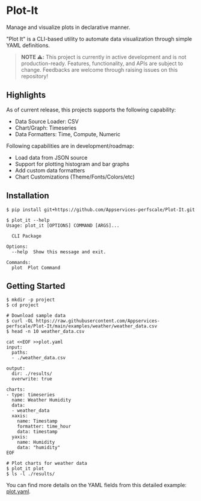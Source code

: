 # Plot-It

Manage and visualize plots in declarative manner.

"Plot It" is a CLI-based utility to automate data visualization through simple YAML definitions.

> **NOTE ⚠️:** This project is currently in active development and is not production-ready. Features, functionality, and APIs are subject to change. Feedbacks are welcome through raising issues on this repository!

## Highlights

As of current release, this projects supports the following capability:
- Data Source Loader: CSV
- Chart/Graph: Timeseries
- Data Formatters: Time, Compute, Numeric

Following capabilities are in development/roadmap:
- Load data from JSON source
- Support for plotting histogram and bar graphs
- Add custom data formatters
- Chart Customizations (Theme/Fonts/Colors/etc)

## Installation

```
$ pip install git+https://github.com/Appservices-perfscale/Plot-It.git

$ plot_it --help
Usage: plot_it [OPTIONS] COMMAND [ARGS]...

  CLI Package

Options:
  --help  Show this message and exit.

Commands:
  plot  Plot Command
```

## Getting Started

```
$ mkdir -p project
$ cd project

# Download sample data
$ curl -OL https://raw.githubusercontent.com/Appservices-perfscale/Plot-It/main/examples/weather/weather_data.csv
$ head -n 10 weather_data.csv

cat <<EOF >>plot.yaml
input:
  paths:
  - ./weather_data.csv

output:
  dir: ./results/
  overwrite: true

charts:
- type: timeseries
  name: Weather Humidity
  data:
  - weather_data
  xaxis:
    name: Timestamp
    formatter: time_hour
    data: timestamp
  yaxis:
    name: Humidity
    data: "humidity"
EOF

# Plot charts for weather data
$ plot_it plot
$ ls -l ./results/
```

You can find more details on the YAML fields from this detailed example: [plot.yaml](examples/weather/plot.yaml).
